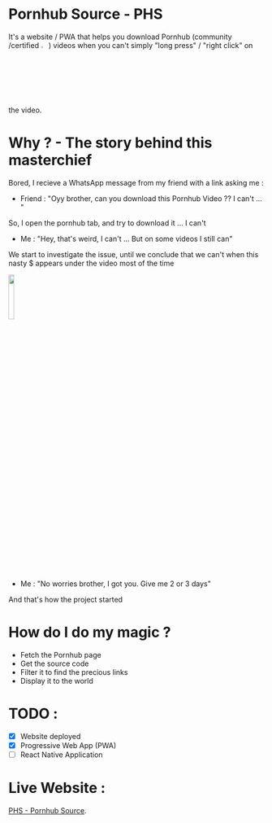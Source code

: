 # Pornhub Source - PHS

It's a website / PWA that helps you download Pornhub (community /certified <img src="https://hedik.fr/imgs/phs/certified.png" width="3%">) videos when you can't simply "long press" / "right click" on the video.

# Why ? - The story behind this masterchief

  Bored, I recieve a WhatsApp message from my friend with a link asking me :
  
   - Friend : "Oyy brother, can you download this Pornhub Video ?? I can't ... "
    
   So, I open the pornhub tab, and try to download it ... I can't
    
   - Me : "Hey, that's weird, I can't ... But on some videos I still can"
    
   We start to investigate the issue, until we conclude that we can't when this nasty $ appears under the video most of the time
   
   <img src="https://hedik.fr/imgs/phs/nastyboy.png" width="15%">
    
   - Me : "No worries brother, I got you. Give me 2 or 3 days"

   And that's how the project started


# How do I do my magic ?

  - Fetch the Pornhub page
  - Get the source code
  - Filter it to find the precious links
  - Display it to the world

# TODO :
  - [x] Website deployed
  - [x] Progressive Web App (PWA) 
  - [ ] React Native Application 

# Live Website :

[PHS - Pornhub Source](https://phsource.netlify.com/).
